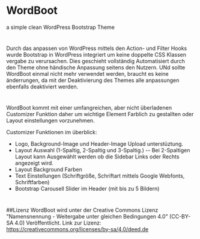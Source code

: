 # WordBoot
a simple clean WordPress Bootstrap Theme
#
Durch das anpassen von WordPress mittels den Action- und Filter Hooks wurde Bootstrap in WordPress integriert um keine doppelte CSS Klassen vergabe zu verursachen. Dies geschieht vollständig Automatisiert durch den Theme ohne händische Anpassung seitens den Nutzern.
UNd sollte WordBoot einmal nicht mehr verwendet werden, braucht es keine änderrungen, da mit der Deaktivierung des Themes alle anpassungen ebenfalls deaktiviert werden.
#
WordBoot kommt mit einer umfangreichen, aber nicht überladenen Customizer Funktion daher um wichtige Element Farblich zu gestallten oder Layout einstellungen vorzunehmen. 

Customizer Funktionen im überblick:
- Logo, Background-Image und Header-Image Upload unterstüztung.
- Layout Auswahl (1-Spaltig, 2-Spaltig und 3-Spaltig.)
-- Bei 2-Spaltigen Layout kann Ausgewählt werden ob die Sidebar Links oder Rechts angezeigt wird.
- Layout Background Farben
- Text Einstellungen (Schriftgröße, Schriftart mittels Google Webfonts, Schriftfarben)
- Bootstrap Carousell Slider im Header (mit bis zu 5 Bildern)
#
##Lizenz
WordBoot wird unter der Creative Commons Lizenz "Namensnennung - Weitergabe unter gleichen Bedingungen 4.0" (CC-BY-SA 4.0) Veröffentlicht.
Link zur Lizenz: https://creativecommons.org/licenses/by-sa/4.0/deed.de
